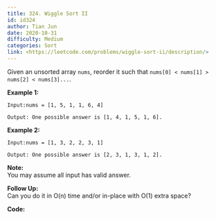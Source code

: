```yaml
---
title: 324. Wiggle Sort II
id: id324
author: Tian Jun
date: 2020-10-31
difficulty: Medium
categories: Sort
link: <https://leetcode.com/problems/wiggle-sort-ii/description/>
---
```


Given an unsorted array `nums`, reorder it such that `nums[0] < nums[1] >
nums[2] < nums[3]...`.

**Example 1:**
            
	Input:nums = [1, 5, 1, 1, 6, 4]    
	Output: One possible answer is [1, 4, 1, 5, 1, 6].

**Example 2:**
            
	Input:nums = [1, 3, 2, 2, 3, 1]    
	Output: One possible answer is [2, 3, 1, 3, 1, 2].

**Note:**  
You may assume all input has valid answer.

**Follow Up:**  
Can you do it in O(n) time and/or in-place with O(1) extra space?


**Code:**
